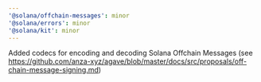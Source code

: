 ```yaml
---
'@solana/offchain-messages': minor
'@solana/errors': minor
'@solana/kit': minor
---
```


Added codecs for encoding and decoding Solana Offchain Messages (see https://github.com/anza-xyz/agave/blob/master/docs/src/proposals/off-chain-message-signing.md)
